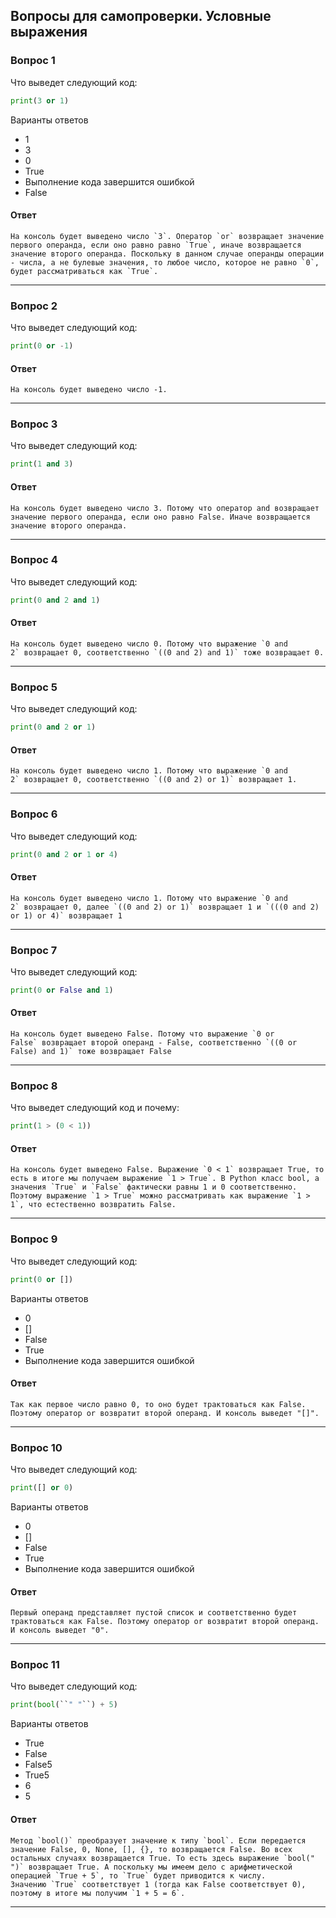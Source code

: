 ## Вопросы для самопроверки. Условные выражения

### Вопрос 1

Что выведет следующий код:

```python	
print(3 or 1)
```

Варианты ответов

- 1
- 3
- 0
- True
- Выполнение кода завершится ошибкой
- False

#### Ответ

	На консоль будет выведено число `3`. Оператор `or` возвращает значение первого операнда, если оно равно равно `True`, иначе возвращается значение второго операнда. Поскольку в данном случае операнды операции - числа, а не булевые значения, то любое число, которое не равно `0`, будет рассматриваться как `True`.

---
### Вопрос 2

Что выведет следующий код:
 
```python
print(0 or -1) 
```

#### Ответ

	На консоль будет выведено число -1.

---
### Вопрос 3

Что выведет следующий код:

```python
print(1 and 3)
```

#### Ответ

	На консоль будет выведено число 3. Потому что оператор and возвращает значение первого операнда, если оно равно False. Иначе возвращается значение второго операнда.

---
### Вопрос 4

Что выведет следующий код:

```python
print(0 and 2 and 1)
```

#### Ответ 

	На консоль будет выведено число 0. Потому что выражение `0 and 2` возвращает 0, соответственно `((0 and 2) and 1)` тоже возвращает 0.
	
---
### Вопрос 5

Что выведет следующий код:

```python
print(0 and 2 or 1)
````

#### Ответ 

	На консоль будет выведено число 1. Потому что выражение `0 and 2` возвращает 0, соответственно `((0 and 2) or 1)` возвращает 1.

---
### Вопрос 6

Что выведет следующий код:

```python
print(0 and 2 or 1 or 4)
```

#### Ответ 

	На консоль будет выведено число 1. Потому что выражение `0 and 2` возвращает 0, далее `((0 and 2) or 1)` возвращает 1 и `(((0 and 2) or 1) or 4)` возвращает 1

---
### Вопрос 7

Что выведет следующий код:

```python
print(0 or False and 1)
```

#### Ответ 

	На консоль будет выведено False. Потому что выражение `0 or False` возвращает второй операнд - False, соответственно `((0 or False) and 1)` тоже возвращает False

---
### Вопрос 8

Что выведет следующий код и почему:

```python
print(1 > (0 < 1))
```

#### Ответ 

	На консоль будет выведено False. Выражение `0 < 1` возвращает True, то есть в итоге мы получаем выражение `1 > True`. В Python класс bool, а значения `True` и `False` фактически равны 1 и 0 соответственно. Поэтому выражение `1 > True` можно рассматривать как выражение `1 > 1`, что естественно возвратить False.
	
---
### Вопрос 9

Что выведет следующий код:

```python
print(0 or [])
```

Варианты ответов

- 0
- []
- False
- True
- Выполнение кода завершится ошибкой

#### Ответ 

	Так как первое число равно 0, то оно будет трактоваться как False. Поэтому оператор or возвратит второй операнд. И консоль выведет "[]".
	
---
### Вопрос 10

Что выведет следующий код:

```python
print([] or 0)
```

Варианты ответов

- 0
- []
- False
- True
- Выполнение кода завершится ошибкой

#### Ответ 

	Первый операнд представляет пустой список и соответственно будет трактоваться как False. Поэтому оператор or возвратит второй операнд. И консоль выведет "0".

---
### Вопрос 11

Что выведет следующий код:

```python
print(bool(``" "``) + 5)
```

Варианты ответов

- True
- False
- False5
- True5
- 6
- 5

#### Ответ 

	Метод `bool()` преобразует значение к типу `bool`. Если передается значение False, 0, None, [], {}, то возвращается False. Во всех остальных случаях возвращается True. То есть здесь выражение `bool(" ")` возвращает True. А поскольку мы имеем дело с арифметической операцией `True + 5`, то `True` будет приводится к числу. Значению `True` соответствует 1 (тогда как False соответствует 0), поэтому в итоге мы получим `1 + 5 = 6`.

---